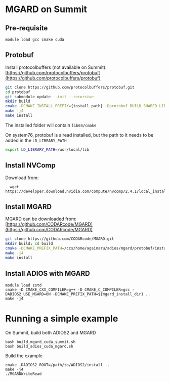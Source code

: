 # MGARD on Summit

## Pre-requisite

```
module load gcc cmake cuda
```

## Protobuf

Install protocolbuffers (not available on Summit): [https://github.com/protocolbuffers/protobuf](https://github.com/protocolbuffers/protobuf)

```bash
git clone https://github.com/protocolbuffers/protobuf.git
cd protobuf
git submodule update --init --recursive
mkdir build
cmake -DCMAKE_INSTALL_PREFIX={install path} -Dprotobuf_BUILD_SHARED_LIBS=ON ..
make -j4
make install
```

The installed folder will contain `lib64/cmake`

On system76, protobuf is alread installed, but the path to it needs to be added in the `LD_LIBRARY_PATH`

```bash
export LD_LIBRARY_PATH=/usr/local/lib
```

## Install NVComp

Download from:
```
  wget https://developer.download.nvidia.com/compute/nvcomp/2.4.1/local_installers/nvcomp_2.4.1_x86_64_11.x.tgz
```

## Install MGARD

MGARD can be downloaded from: [https://github.com/CODARcode/MGARD](https://github.com/CODARcode/MGARD)

```bash
git clone https://github.com/CODARcode/MGARD.git
mkdir build; cd build
cmake -DCMAKE_PREFIX_PATH=/ccs/home/againaru/adios/mgard/protobuf/install -DCMAKE_INSTALL_PREFIX=/ccs/home/againaru/adios/mgard/MGARD/install ..
make -j4
make install
```

## Install ADIOS with MGARD

```
module load zstd
cmake -D CMAKE_CXX_COMPILER=g++ -D CMAKE_C_COMPILER=gcc -DADIOS2_USE_MGARD=ON -DCMAKE_PREFIX_PATH=${mgard_install_dir} ..
make -j4
```

# Running a simple example

On Summit, build both ADIOS2 and MGARD
```
bash build_mgard_cuda_summit.sh
bash build_adios_cuda_mgard.sh
```

Build the example
```
cmake -DADIOS2_ROOT=/path/to/ADIOS2/install ..
make -j4
./MGARDWriteRead

```
